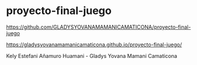# proyecto-final-juego


https://github.com/GLADYSYOVANAMAMANICAMATICONA/proyecto-final-juego

https://gladysyovanamamanicamaticona.github.io/proyecto-final-juego/

Kely Estefani Añamuro Huamani - Gladys Yovana Mamani Camaticona
